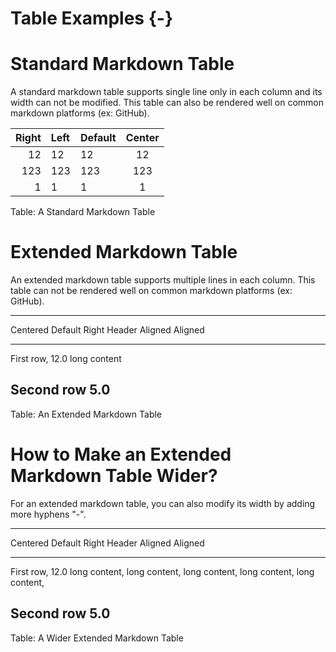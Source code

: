 # Table Examples {-}

# Standard Markdown Table
A standard markdown table supports single line only in each column and its width can not be modified.
This table can also be rendered well on common markdown platforms (ex: GitHub).

 Right | Left | Default | Center 
------:|:-----|---------|:------:
   12  |  12  |    12   |    12  
  123  |  123 |   123   |   123  
    1  |    1 |     1   |     1  

Table: A Standard Markdown Table

# Extended Markdown Table
An extended markdown table supports multiple lines in each column.
This table can not be rendered well on common markdown platforms (ex: GitHub).

----------------------------
 Centered  Default     Right
  Header   Aligned   Aligned
---------- -------- --------
   First   row,         12.0
           long
           content

  Second   row           5.0 
----------------------------

Table: An Extended Markdown Table

# How to Make an Extended Markdown Table Wider?
For an extended markdown table, you can also modify its width by adding more hyphens "\-".

------------------------------------------------
 Centered            Default               Right
  Header             Aligned             Aligned
-------------------- ------------- -------------
   First             row,                   12.0
                     long content,
                     long content,
                     long content,
                     long content,
                     long content,

  Second             row                     5.0
------------------------------------------------

Table: A Wider Extended Markdown Table
